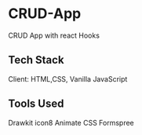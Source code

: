 # CRUD-App
 CRUD App with react Hooks
 
 
Tech Stack
---
Client: HTML,CSS, Vanilla JavaScript

Tools Used
---
Drawkit
icon8
Animate CSS
Formspree
